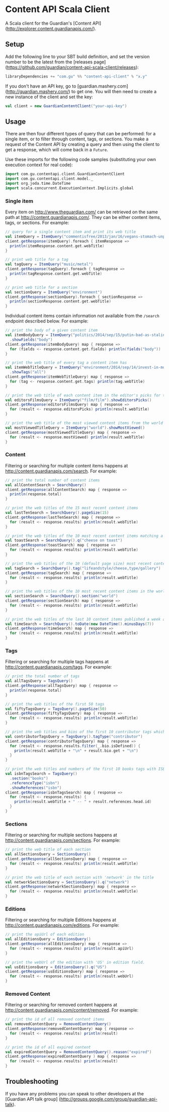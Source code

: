 Content API Scala Client
========================

A Scala client for the Guardian's [Content API] (http://explorer.content.guardianapis.com/).


## Setup

Add the following line to your SBT build definition, and set the version number to be the latest from the [releases page] (https://github.com/guardian/content-api-scala-client/releases):

```scala
libraryDependencies += "com.gu" %% "content-api-client" % "x.y"
```

If you don't have an API key, go to [guardian.mashery.com] (http://guardian.mashery.com/) to get one. You will then need to create a new instance of the client and set the key:

```scala
val client = new GuardianContentClient("your-api-key")
```

## Usage

There are then four different types of query that can be performed: for a single item, or to filter through content, tags, or sections. You make a request of the Content API by creating a query and then using the client to get a response, which will come back in a `Future`.

Use these imports for the following code samples (substituting your own execution context for real code):

```scala
import com.gu.contentapi.client.GuardianContentClient
import com.gu.contentapi.client.model._
import org.joda.time.DateTime
import scala.concurrent.ExecutionContext.Implicits.global
```

### Single item

Every item on http://www.theguardian.com/ can be retrieved on the same path at http://content.guardianapis.com/. They can be either content items, tags, or sections. For example:

```scala
// query for a single content item and print its web title
val itemQuery = ItemQuery("commentisfree/2013/jan/16/vegans-stomach-unpalatable-truth-quinoa")
client.getResponse(itemQuery).foreach { itemResponse =>
  println(itemResponse.content.get.webTitle)
}

// print web title for a tag
val tagQuery = ItemQuery("music/metal")
client.getResponse(tagQuery).foreach { tagResponse =>
  println(tagResponse.content.get.webTitle)
}

// print web title for a section
val sectionQuery = ItemQuery("environment")
client.getResponse(sectionQuery).foreach { sectionResponse =>
  println(sectionResponse.content.get.webTitle)
}
```

Individual content items contain information not available from the `/search` endpoint described below. For example:

```scala
// print the body of a given content item
val itemBodyQuery = ItemQuery("politics/2014/sep/15/putin-bad-as-stalin-former-defence-secretary")
  .showFields("body")
client.getResponse(itemBodyQuery) map { response =>
  for (fields <- response.content.get.fields) println(fields("body"))
}

// print the web title of every tag a content item has
val itemWebTitleQuery = ItemQuery("environment/2014/sep/14/invest-in-monitoring-and-tagging-sharks-to-prevent-attacks")
  .showTags("all")
client.getResponse(itemWebTitleQuery) map { response =>
  for (tag <- response.content.get.tags) println(tag.webTitle)
}

// print the web title of each content item in the editor's picks for the film tag
val editorsFilmsQuery = ItemQuery("film/film").showEditorsPicks()
client.getResponse(editorsFilmsQuery) map { response =>
  for (result <- response.editorsPicks) println(result.webTitle)
}

// print the web title of the most viewed content items from the world section
val mostViewedTitleQuery = ItemQuery("world").showMostViewed()
client.getResponse(mostViewedTitleQuery) map { response =>
  for (result <- response.mostViewed) println(result.webTitle)
}
```

### Content

Filtering or searching for multiple content items happens at http://content.guardianapis.com/search. For example:

```scala
// print the total number of content items
val allContentSearch = SearchQuery()
client.getResponse(allContentSearch) map { response =>
  println(response.total)
}

// print the web titles of the 15 most recent content items
val lastTenSearch = SearchQuery().pageSize(15)
client.getResponse(lastTenSearch) map { response =>
  for (result <- response.results) println(result.webTitle)
}

// print the web titles of the 10 most recent content items matching a search term
val toastSearch = SearchQuery().q("cheese on toast")
client.getResponse(toastSearch) map { response =>
  for (result <- response.results) println(result.webTitle)
}

// print the web titles of the 10 (default page size) most recent content items with certain tags
val tagSearch = SearchQuery().tag("lifeandstyle/cheese,type/gallery")
client.getResponse(tagSearch) map { response =>
  for (result <- response.results) println(result.webTitle)
}

// print the web titles of the 10 most recent content items in the world section
val sectionSearch = SearchQuery().section("world")
client.getResponse(sectionSearch) map { response =>
  for (result <- response.results) println(result.webTitle)
}

// print the web titles of the last 10 content items published a week ago
val timeSearch = SearchQuery().toDate(new DateTime().minusDays(7))
client.getResponse(timeSearch) map { response =>
  for (result <- response.results) println(result.webTitle)
}
```

### Tags

Filtering or searching for multiple tags happens at http://content.guardianapis.com/tags. For example:

```scala
// print the total number of tags
val allTagsQuery = TagsQuery()
client.getResponse(allTagsQuery) map { response =>
  println(response.total)
}

// print the web titles of the first 50 tags
val fiftyTagsQuery = TagsQuery().pageSize(50)
client.getResponse(fiftyTagsQuery) map { response =>
  for (result <- response.results) println(result.webTitle)
}

// print the web titles and bios of the first 10 contributor tags which have them
val contributorTagsQuery = TagsQuery().tagType("contributor")
client.getResponse(contributorTagsQuery) map { response =>
  for (result <- response.results.filter(_.bio.isDefined)) {
    println(result.webTitle + "\n" + result.bio.get + "\n")
  }
}

// print the web titles and numbers of the first 10 books tags with ISBNs
val isbnTagsSearch = TagsQuery()
  .section("books")
  .referenceType("isbn")
  .showReferences("isbn")
client.getResponse(isbnTagsSearch) map { response =>
  for (result <- response.results) {
    println(result.webTitle + " -- " + result.references.head.id)
  }
}
```

### Sections

Filtering or searching for multiple sections happens at http://content.guardianapis.com/sections. For example:

```scala
// print the web title of each section
val allSectionsQuery = SectionsQuery()
client.getResponse(allSectionsQuery) map { response =>
  for (result <- response.results) println(result.webTitle)
}

// print the web title of each section with 'network' in the title
val networkSectionsQuery = SectionsQuery().q("network")
client.getResponse(networkSectionsQuery) map { response =>
  for (result <- response.results) println(result.webTitle)
}
```

### Editions

Filtering or searching for multiple Editions happens at http://content.guardianapis.com/editions. For example:

```scala
// print the apiUrl of each edition
val allEditionsQuery = EditionsQuery()
client.getResponse(allEditionsQuery) map { response =>
  for (result <- response.results) println(result.apiUrl)
}

// print the webUrl of the edition with 'US' in edition field.
val usEditionsQuery = EditionsQuery().q("US")
client.getResponse(usEditionsQuery) map { response =>
  for (result <- response.results) println(result.webUrl)
}
```

### Removed Content

Filtering or searching for removed content happens at http://content.guardianapis.com/content/removed. For example:

```scala
// print the id of all removed content items
val removedContentQuery = RemovedContentQuery()
client.getResponse(removedContentQuery) map { response =>
  for (result <- response.results) println(result)
}

// print the id of all expired content
val expiredContentQuery = RemovedContentQuery().reason("expired")
client.getResponse(expiredContentQuery ) map { response =>
  for (result <- response.results) println(result)
}
```

## Troubleshooting

If you have any problems you can speak to other developers at the [Guardian API talk group] (http://groups.google.com/group/guardian-api-talk).
